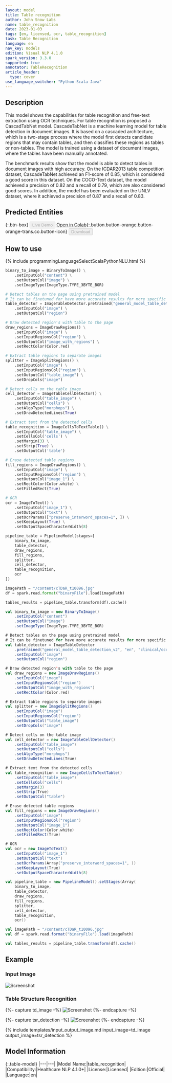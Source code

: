 ```yaml
---
layout: model
title: Table recognition
author: John Snow Labs
name: table_recognition
date: 2023-01-03
tags: [en, licensed, ocr, table_recognition]
task: Table Recognition
language: en
nav_key: models
edition: Visual NLP 4.1.0
spark_version: 3.3.0
supported: true
annotator: TableRecognition
article_header:
  type: cover
use_language_switcher: "Python-Scala-Java"
---
```


## Description

This model shows the capabilities for table recognition and free-text extraction using OCR techniques.
For table recognition is proposed a CascadTabNet model. 
CascadeTabNet is a machine learning model for table detection in document images. It is based on a cascaded architecture, which is a two-stage process where the model first detects candidate regions that may contain tables, and then classifies these regions as tables or non-tables. The model is trained using a dataset of document images, where the tables have been manually annotated.

The benchmark results show that the model is able to detect tables in document images with high accuracy.
On the ICDAR2013 table competition dataset, CascadeTabNet achieved an F1-score of 0.85, which is considered a good score in this dataset. On the COCO-Text dataset, the model achieved a precision of 0.82 and a recall of 0.79, which are also considered good scores. In addition, the model has been evaluated on the UNLV dataset, where it achieved a precision of 0.87 and a recall of 0.83.

## Predicted Entities

{:.btn-box}
<button class="button button-orange" disabled>Live Demo</button>
[Open in Colab](https://github.com/JohnSnowLabs/spark-ocr-workshop/blob/master/tutorials/Certification_Trainings/2.2.Spark_OCR_training_Table_recognition.ipynb){:.button.button-orange.button-orange-trans.co.button-icon}
<button class="button button-orange" disabled>Download</button>


## How to use

<div class="tabs-box" markdown="1">
{% include programmingLanguageSelectScalaPythonNLU.html %}

```python
binary_to_image = BinaryToImage() \
    .setInputCol("content") \
    .setOutputCol("image") \
    .setImageType(ImageType.TYPE_3BYTE_BGR)

# Detect tables on the page using pretrained model
# It can be finetuned for have more accurate results for more specific documents
table_detector = ImageTableDetector.pretrained("general_model_table_detection_v2", "en", "clinical/ocr") \
    .setInputCol("image") \
    .setOutputCol("region")

# Draw detected region's with table to the page
draw_regions = ImageDrawRegions() \
    .setInputCol("image") \
    .setInputRegionsCol("region") \
    .setOutputCol("image_with_regions") \
    .setRectColor(Color.red)

# Extract table regions to separate images
splitter = ImageSplitRegions() \
    .setInputCol("image") \
    .setInputRegionsCol("region") \
    .setOutputCol("table_image") \
    .setDropCols("image")

# Detect cells on the table image
cell_detector = ImageTableCellDetector() \
    .setInputCol("table_image") \
    .setOutputCol("cells") \
    .setAlgoType("morphops") \
    .setDrawDetectedLines(True)

# Extract text from the detected cells 
table_recognition = ImageCellsToTextTable() \
    .setInputCol("table_image") \
    .setCellsCol('cells') \
    .setMargin(3) \
    .setStrip(True) \
    .setOutputCol('table')

# Erase detected table regions
fill_regions = ImageDrawRegions() \
    .setInputCol("image") \
    .setInputRegionsCol("region") \
    .setOutputCol("image_1") \
    .setRectColor(Color.white) \
    .setFilledRect(True)

# OCR
ocr = ImageToText() \
    .setInputCol("image_1") \
    .setOutputCol("text") \
    .setOcrParams(["preserve_interword_spaces=1", ]) \
    .setKeepLayout(True) \
    .setOutputSpaceCharacterWidth(8)

pipeline_table = PipelineModel(stages=[
    binary_to_image,
    table_detector,
    draw_regions,
    fill_regions,
    splitter,
    cell_detector,
    table_recognition,
    ocr
])

imagePath = "/content/cTDaR_t10096.jpg"
df = spark.read.format("binaryFile").load(imagePath)

tables_results = pipeline_table.transform(df).cache()
```
```scala
val binary_to_image = new BinaryToImage() 
    .setInputCol("content")
    .setOutputCol("image") 
    .setImageType(ImageType.TYPE_3BYTE_BGR)

# Detect tables on the page using pretrained model
# It can be finetuned for have more accurate results for more specific documents
val table_detector = ImageTableDetector
    .pretrained("general_model_table_detection_v2", "en", "clinical/ocr") 
    .setInputCol("image") 
    .setOutputCol("region")

# Draw detected region's with table to the page
val draw_regions = new ImageDrawRegions() 
    .setInputCol("image") 
    .setInputRegionsCol("region") 
    .setOutputCol("image_with_regions") 
    .setRectColor(Color.red)

# Extract table regions to separate images
val splitter = new ImageSplitRegions() 
    .setInputCol("image") 
    .setInputRegionsCol("region") 
    .setOutputCol("table_image") 
    .setDropCols("image")

# Detect cells on the table image
val cell_detector = new ImageTableCellDetector() 
    .setInputCol("table_image") 
    .setOutputCol("cells") 
    .setAlgoType("morphops") 
    .setDrawDetectedLines(True)

# Extract text from the detected cells 
val table_recognition = new ImageCellsToTextTable() 
    .setInputCol("table_image") 
    .setCellsCol("cells") 
    .setMargin(3) 
    .setStrip(True) 
    .setOutputCol("table")

# Erase detected table regions
val fill_regions = new ImageDrawRegions() 
    .setInputCol("image") 
    .setInputRegionsCol("region") 
    .setOutputCol("image_1") 
    .setRectColor(Color.white) 
    .setFilledRect(True)

# OCR
val ocr = new ImageToText() 
    .setInputCol("image_1") 
    .setOutputCol("text") 
    .setOcrParams(Array("preserve_interword_spaces=1", )) 
    .setKeepLayout(True) 
    .setOutputSpaceCharacterWidth(8)

val pipeline_table = new PipelineModel().setStages(Array(
    binary_to_image, 
    table_detector, 
    draw_regions, 
    fill_regions, 
    splitter, 
    cell_detector, 
    table_recognition, 
    ocr))

val imagePath = "/content/cTDaR_t10096.jpg"
val df = spark.read.format("binaryFile").load(imagePath)

val tables_results = pipeline_table.transform(df).cache()
```
</div>


## Example

### Input Image

![Screenshot](/assets/images/examples_ocr/table1_1_doc.png)

### Table Structure Recognition

{%- capture td_image -%}
![Screenshot](/assets/images/examples_ocr/table1_2_detection.png)
{%- endcapture -%}

{%- capture tsr_detection -%}
![Screenshot](/assets/images/examples_ocr/table1_3_structure.png)
{%- endcapture -%}


{% include templates/input_output_image.md
input_image=td_image
output_image=tsr_detection
%}


## Model Information

{:.table-model}
|---|---|
|Model Name:|table_recognition|
|Compatibility:|Healthcare NLP 4.1.0+|
|License:|Licensed|
|Edition:|Official|
|Language:|en|